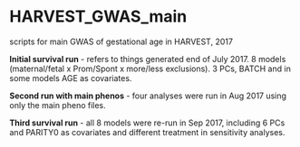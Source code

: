 # HARVEST_GWAS_main
scripts for main GWAS of gestational age in HARVEST, 2017

**Initial survival run** - refers to things generated end of July 2017. 8 models (maternal/fetal x Prom/Spont x more/less exclusions). 3 PCs, BATCH and in some models AGE as covariates.

**Second run with main phenos** - four analyses were run in Aug 2017 using only the main pheno files.

**Third survival run** - all 8 models were re-run in Sep 2017, including 6 PCs and PARITY0 as covariates and different treatment in sensitivity analyses.
